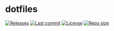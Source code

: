 # dotfiles

[![Releases](https://img.shields.io/github/v/release/xuchengpeng/dotfiles?style=flat-square)](https://github.com/xuchengpeng/dotfiles/releases/latest)
[![Last commit](https://img.shields.io/github/last-commit/xuchengpeng/dotfiles?style=flat-square)](https://github.com/xuchengpeng/dotfiles/pulse)
[![License](https://img.shields.io/github/license/xuchengpeng/dotfiles?style=flat-square)](https://github.com/xuchengpeng/dotfiles/blob/main/LICENSE)
[![Repo size](https://img.shields.io/github/repo-size/xuchengpeng/dotfiles?style=flat-square)](https://github.com/xuchengpeng/dotfiles)
